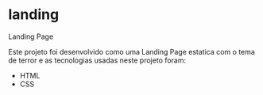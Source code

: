 # landing
Landing Page

Este projeto foi desenvolvido como uma Landing Page estatica com o tema de terror e as tecnologias usadas neste projeto foram:

- HTML
- CSS
